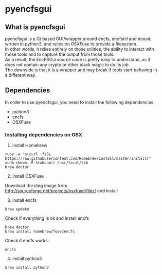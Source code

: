 # pyencfsgui

## What is pyencfsgui 

pyencfsgui is a Qt based GUI/wrapper around encfs, encfsctl and mount, written in python3, and relies on OSXFuse to provide a filesystem.<br>
In other words, it relies entirely on those utilities, the ability to interact with those tools and to capture the output from those tools.<br>
As a result, the EncFSGui source code is pretty easy to understand, as it does not contain any crypto or other black magic to do its job.<br>
The downside is that it is a wrapper and may break if tools start behaving in a different way.<br>

## Dependencies

In order to use pyencfsgui, you need to install the following dependencies:

- python3
- encfs
- OSXFuse

### Installing dependencies on OSX


1. Install Homebrew

  ```
  ruby -e "$(curl -fsSL https://raw.githubusercontent.com/Homebrew/install/master/install)"
  sudo chown -R $(whoami) /usr/local/lib
  brew doctor
  ```

2. Install OSXFuse

  Download the dmg image from http://sourceforge.net/projects/osxfuse/files/ and install


3. Install encfs

  ```
  brew update
  ``` 

 Check if everything is ok and install encfs

  ```
  brew doctor
  brew install homebrew/fuse/encfs
  ```

  Check if encfs works:
  ```
  encfs    
  ```


4. Install python3
  ```
  brew install python3
  ```